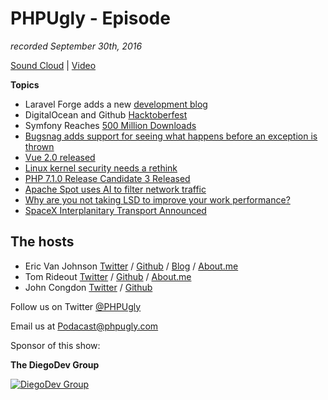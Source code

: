 # PHPUgly - Episode 
*recorded September 30th, 2016*

[Sound Cloud](https://soundcloud.com/phpugly/episode30) | 
[Video](http://youtu.be/au_QLjiUHLc)

**Topics**

* Laravel Forge adds a new [development blog](https://forge-blog.laravel.com/)
* DigitalOcean and Github [Hacktoberfest](https://hacktoberfest.digitalocean.com/)
* Symfony Reaches [500 Million Downloads](http://symfony.com/blog/symfony-reaches-500-million-downloads)
* [Bugsnag adds support for seeing what happens before an exception is thrown](http://blog.bugsnag.com/track-events-leading-to-exception-in-laravel)
* [Vue 2.0 released](https://laravel-news.com/2016/09/bugsnag-adds-support-for-seeing-what-happens-before-an-exception-is-thrown/)
* [Linux kernel security needs a rethink](http://arstechnica.com/security/2016/09/linux-kernel-security-needs-fixing/)
* [PHP 7.1.0 Release Candidate 3 Released](http://php.net/archive/2016.php#id2016-09-29-1)
* [Apache Spot uses AI to filter network traffic](http://www.csoonline.com/article/3124497/big-data/meet-apache-spot-a-new-open-source-project-for-cybersecurity.html)
* [Why are you not taking LSD to improve your work performance?](http://www.wired.co.uk/article/lsd-microdosing-drugs-silicon-valley)
* [SpaceX Interplanitary Transport Announced](https://www.youtube.com/watch?v=0qo78R_yYFA)


## The hosts
* Eric Van Johnson [Twitter](https://twitter.com/shocm) / [Github](https://github.com/ericvanjohnson/) / [Blog](https://www.shocm.com) / [About.me](https://about.me/shocm) 
* Tom Rideout [Twitter](https://twitter.com/realrideout) / [Github](https://github.com/trideout/) / [About.me](https://about.me/thomasrideout)
* John Congdon [Twitter](https://twitter.com/johncongdon) / [Github](https://github.com/johncongdon) 

Follow us on Twitter [@PHPUgly](https://twitter.com/phpugly) 

Email us at [Podacast@phpugly.com](mailto:podcast@phpugly.com)

Sponsor of this show:

**The DiegoDev Group**

[![DiegoDev Group](http://www.diegodev.com/img/logos/DiegoDev%20Group%20300x82.png "Logo DiegoDev Group")](https://www.diegodev.com) 

